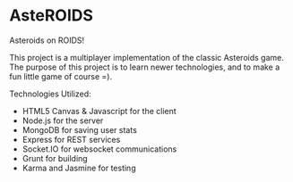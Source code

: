 AsteROIDS
============

Asteroids on ROIDS!

This project is a multiplayer implementation of the classic Asteroids game.  The purpose of this project is to learn newer technologies, and to make a fun little game of course =).

Technologies Utilized:
- HTML5 Canvas & Javascript for the client
- Node.js for the server
- MongoDB for saving user stats
- Express for REST services
- Socket.IO for websocket communications
- Grunt for building
- Karma and Jasmine for testing

